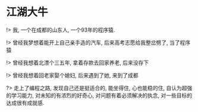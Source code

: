 # 江湖大牛

!> 我, 一个在成都的山东人, 一个93年的程序猿.

!> 曾经我梦想着能开上自己亲手造的汽车, 后来高考志愿给我整岔劈了, 当了程序猿

!> 曾经我想着北漂个三五年, 拿着存款去回家养老, 后来没存下

!> 曾经我想着回老家娶个媳妇, 后来遇到了她, 来到了成都

?> 走上了编程之路, 发现自己还是挺适合的, 能坐得住, 心也能稳的住, 自认为超强的学习能力, 对未知的有浓烈的好奇心,
对问题有着必须解决的执念, 对一些目标的达成很有成就感. 
